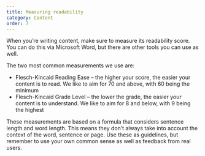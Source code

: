 ```yaml
---
title: Measuring readability 
category: Content
order: 7
---
```


When you’re writing content, make sure to measure its readability score. You can do this via Microsoft Word, but there are other tools you can use as well.  

The two most common measurements we use are:
 * Flesch-Kincaid Reading Ease – the higher your score, the easier your content is to read. We like to aim for 70 and above, with 60 being the minimum
 * Flesch-Kincaid Grade Level – the lower the grade, the easier your content is to understand. We like to aim for 8 and below, with 9 being the highest
 
These measurements are based on a formula that considers sentence length and word length. This means they don’t always take into account the context of the word, sentence or page. Use these as guidelines, but remember to use your own common sense as well as feedback from real users. 

